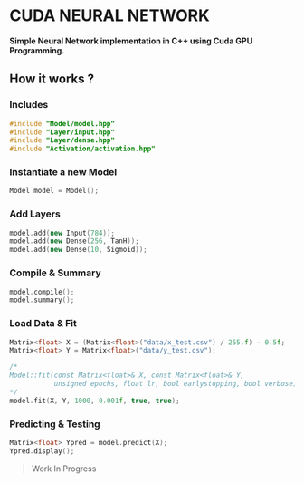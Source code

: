 # CUDA NEURAL NETWORK

**Simple Neural Network implementation in C++ using Cuda GPU Programming.**

## How it works ?

### Includes
```cpp
#include "Model/model.hpp"
#include "Layer/input.hpp"
#include "Layer/dense.hpp"
#include "Activation/activation.hpp"
```

### Instantiate a new Model
```cpp
Model model = Model();
```
### Add Layers
```cpp
model.add(new Input(784));
model.add(new Dense(256, TanH));
model.add(new Dense(10, Sigmoid));
```

### Compile & Summary
```cpp
model.compile();
model.summary();
```

### Load Data & Fit
```cpp
Matrix<float> X = (Matrix<float>("data/x_test.csv") / 255.f) - 0.5f;
Matrix<float> Y = Matrix<float>("data/y_test.csv");

/*
Model::fit(const Matrix<float>& X, const Matrix<float>& Y,
           unsigned epochs, float lr, bool earlystopping, bool verbose)
*/
model.fit(X, Y, 1000, 0.001f, true, true);
```

### Predicting & Testing
```cpp
Matrix<float> Ypred = model.predict(X);
Ypred.display();
```

> Work In Progress
